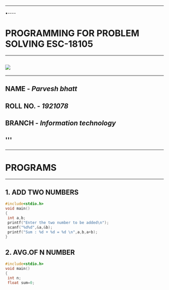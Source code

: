 ___
•----
# **PROGRAMMING FOR PROBLEM SOLVING ESC-18105**
----
![](https://nptel.ac.in/content/college_assets/college_logo/1078_logo.jpg)
----
---
## **NAME** - ***Parvesh bhatt***
## **ROLL NO.** - *1921078*
## **BRANCH** - *Information technology*
'''
---
----

# PROGRAMS
----
## 1. ADD TWO NUMBERS
```C
#include<stdio.h>
void main()
{
 int a,b;
 printf("Enter the two number to be added\n");
 scanf("%d%d",&a,&b);
 printf("Sum : %d + %d = %d \n",a,b,a+b);
}
```
## 2. AVG.OF N NUMBER
```C
#include<stdio.h>
void main() 
{
 int n;
 float sum=0;
